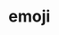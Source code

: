 <!-- generated by markdown-notes-tree -->

# emoji

<!-- optional markdown-notes-tree directory description starts here -->

<!-- optional markdown-notes-tree directory description ends here -->


